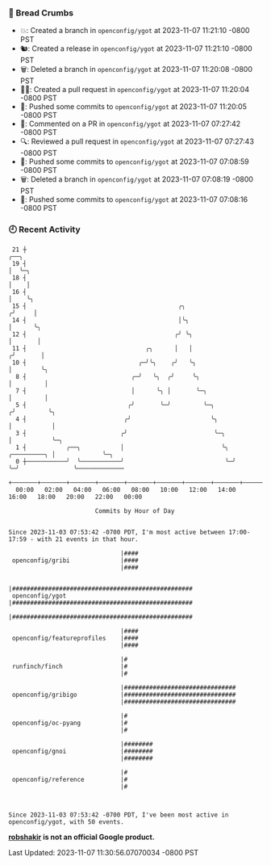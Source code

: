 ### 🍞 Bread Crumbs

 * 💥: Created a branch in `openconfig/ygot` at 2023-11-07 11:21:10 -0800 PST
 * 🐿: Created a release in `openconfig/ygot` at 2023-11-07 11:21:10 -0800 PST
 * 🗑: Deleted a branch in `openconfig/ygot` at 2023-11-07 11:20:08 -0800 PST
 * ✍🏼: Created a pull request in `openconfig/ygot` at 2023-11-07 11:20:04 -0800 PST
 * 🚢: Pushed some commits to `openconfig/ygot` at 2023-11-07 11:20:05 -0800 PST
 * 💬: Commented on a PR in  `openconfig/ygot` at 2023-11-07 07:27:42 -0800 PST
 * 🔍: Reviewed a pull request in  `openconfig/ygot` at 2023-11-07 07:27:43 -0800 PST
 * 🚢: Pushed some commits to `openconfig/ygot` at 2023-11-07 07:08:59 -0800 PST
 * 🗑: Deleted a branch in `openconfig/ygot` at 2023-11-07 07:08:19 -0800 PST
 * 🚢: Pushed some commits to `openconfig/ygot` at 2023-11-07 07:08:16 -0800 PST

### 🕘 Recent Activity
```
 21 ┼                                                                        ╭──╮
 19 ┤                                                                        │  ╰─╮
 18 ┤                                                                        │    │
 16 ┤                                                                        │    ╰╮
 15 ┤                                          ╭╮                           ╭╯     │
 14 ┤                                          │╰╮                          │      ╰╮
 12 ┤                                         ╭╯ ╰╮                         │       │
 11 ┤                                 ╭╮      │   │                        ╭╯       │
 10 ┤                               ╭─╯╰╮    ╭╯   ╰╮                       │        ╰╮
  8 ┤                             ╭─╯   ╰╮  ╭╯     ╰╮                      │         │
  7 ┤                             │      ╰╮ │       ╰─╮                    │         │
  5 ┤                            ╭╯       ╰─╯         ╰─╮                 ╭╯         ╰╮
  4 ┤                           ╭╯                      ╰╮                │           │
  3 ┤                          ╭╯                        ╰─╮              │           ╰─╮
  1 ┤           ╭──╮           │                           ╰╮ ╭─────────╮ │             ╰─╮
  0 ┼───────────╯  ╰───────────╯                            ╰─╯         ╰─╯               ╰─────────────
    +───────+───────+───────+───────+───────+───────+───────+───────+───────+───────+───────+───────+────
  00:00   02:00   04:00   06:00   08:00   10:00   12:00   14:00   16:00   18:00   20:00   22:00   00:00   

						Commits by Hour of Day


Since 2023-11-03 07:53:42 -0700 PDT, I'm most active between 17:00-17:59 - with 21 events in that hour.

```



```
                               |####
 openconfig/gribi              |####
                               |####

                               |##################################################
 openconfig/ygot               |##################################################
                               |##################################################

                               |####
 openconfig/featureprofiles    |####
                               |####

                               |#
 runfinch/finch                |#
                               |#

                               |###############################
 openconfig/gribigo            |###############################
                               |###############################

                               |#
 openconfig/oc-pyang           |#
                               |#

                               |########
 openconfig/gnoi               |########
                               |########

                               |#
 openconfig/reference          |#
                               |#



Since 2023-11-03 07:53:42 -0700 PDT, I've been most active in openconfig/ygot, with 50 events.

```
**[robshakir](mailto:robjs@google.com) is not an official Google product.**  


Last Updated: 2023-11-07 11:30:56.07070034 -0800 PST
